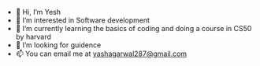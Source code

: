 - 👋 Hi, I’m Yesh
- 👀 I’m interested in Software development 
- 🌱 I’m currently learning the basics of coding and doing a course in CS50 by harvard
- 💞️ I’m looking for guidence
- 📫 You can email me at yashagarwal287@gmail.com

<!---
Yesh287/Yesh287 is a ✨ special ✨ repository because its `README.md` (this file) appears on your GitHub profile.
You can click the Preview link to take a look at your changes.
--->
